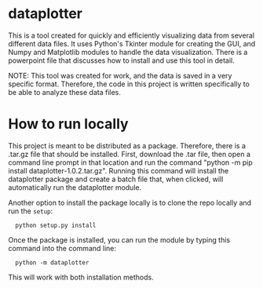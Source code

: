 # dataplotter
This is a tool created for quickly and efficiently visualizing data from several different data files. It uses Python's Tkinter module for creating the GUI, and Numpy and Matplotlib modules to handle the data visualization. There is a powerpoint file that discusses how to install and use this tool in detail. 

NOTE: This tool was created for work, and the data is saved in a very specific format. Therefore, the code in this project is written specifically to be able to analyze these data files. 

# How to run locally
This project is meant to be distributed as a package. Therefore, there is a .tar.gz file that should be installed. First, download the .tar file, then open a command line prompt in that location and run the command "python -m pip install dataplotter-1.0.2.tar.gz". Running this command will install the dataplotter package and create a batch file that, when clicked, will automatically run the dataplotter module.

Another option to install the package locally is to clone the repo locally and run the `setup`:
  
      python setup.py install

Once the package is installed, you can run the module by typing this command into the command line: 
      
      python -m dataplotter

This will work with both installation methods.

